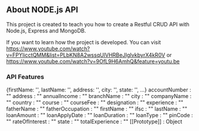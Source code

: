 ## About NODE.js API

This project is created to teach you how to create a Restful CRUD API with Node.js, Express and MongoDB.

If you want to learn how the project is developed. You can visit https://www.youtube.com/watch?v=FPYlicctQMM&list=PLbKN8A2wssqUlVHRBeJIgIvkbyrX4kR0V or https://www.youtube.com/watch?v=9OfL9H6AmhQ&feature=youtu.be

### API Features

{firstName: '', lastName: '', address: '', city: '', state: '', …}
accountNumber
:
""
address
:
""
annualIncome
:
""
branchName
:
""
city
:
""
companyName
:
""
country
:
""
course
:
""
courseFee
:
""
designation
:
""
experience
:
""
fatherName
:
""
fatherOccupation
:
""
firstName
:
""
ifsc
:
""
lastName
:
""
loanAmount
:
""
loanApplyDate
:
""
loanDuration
:
""
loanType
:
""
pinCode
:
""
rateOfInterest
:
""
state
:
""
totalExperience
:
""
[[Prototype]]
:
Object
